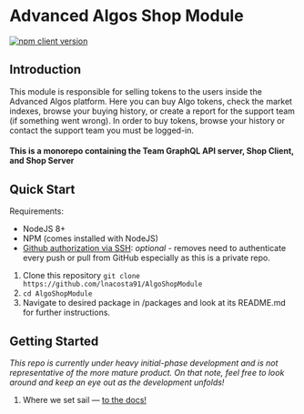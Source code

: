 # Advanced Algos Shop Module
[![npm client version](https://badge.fury.io/js/%40advancedalgos%2Fshop-client.svg)](https://badge.fury.io/js/%40advancedalgos%2Fshop-client)

## Introduction

This module is responsible for selling tokens to the users inside the Advanced Algos platform. Here you can buy Algo tokens, check the market indexes, browse your buying history, or create a report for the support team (if something went wrong). In order to buy tokens, browse your history or contact the support team you must be logged-in.


#### This is a monorepo containing the Team GraphQL API server, Shop Client, and Shop Server

## Quick Start

Requirements:

- NodeJS 8+
- NPM (comes installed with NodeJS)
- [Github authorization via SSH](https://help.github.com/articles/connecting-to-github-with-ssh/): *optional* - removes need to authenticate every push or pull from GitHub especially as this is a private repo.

1. Clone this repository `git clone https://github.com/lnacosta91/AlgoShopModule`
2. `cd AlgoShopModule`
5. Navigate to desired package in /packages and look at its README.md for further instructions.

## Getting Started

_This repo is currently under heavy initial-phase development and is not representative of the more mature product. On that note, feel free to look around and keep an eye out as the development unfolds!_

1. Where we set sail &mdash; [to the docs!](./docs/README.md)
